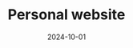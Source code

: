 ---
date: '2024-10-01'
title: Personal website
description: Showcasing my projects, skills and experience.
image: '/projects/magic-8-ball.png'
href: 'https://pawpals.pushed.nz/'
hrefPreview: pawpals.pushed.nz
tech: [Astro, JavaScript, CSS]
selected: true
---
